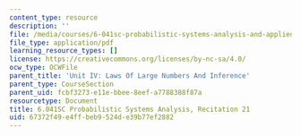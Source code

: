 ```yaml
---
content_type: resource
description: ''
file: /media/courses/6-041sc-probabilistic-systems-analysis-and-applied-probability-fall-2013/67372f49e4ffbeb9524de39b77ef2882_MIT6_041SCF13_rec21.pdf
file_type: application/pdf
learning_resource_types: []
license: https://creativecommons.org/licenses/by-nc-sa/4.0/
ocw_type: OCWFile
parent_title: 'Unit IV: Laws Of Large Numbers And Inference'
parent_type: CourseSection
parent_uid: fcbf3273-e11e-bbee-8eef-a7788388f87a
resourcetype: Document
title: 6.041SC Probabilistic Systems Analysis, Recitation 21
uid: 67372f49-e4ff-beb9-524d-e39b77ef2882
---
```

